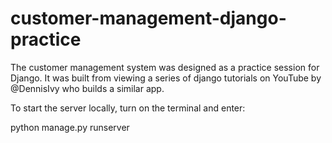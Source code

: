 # customer-management-django-practice
The customer management system was designed as a practice session for Django. 
It was built from viewing a series of django tutorials on YouTube by @DennisIvy who builds a similar app.

To start the server locally, turn on the terminal and enter: 

python manage.py runserver

